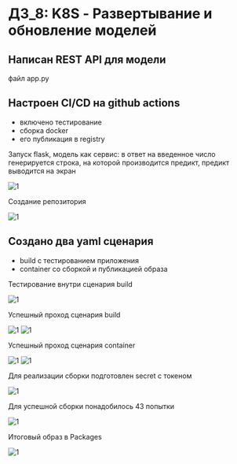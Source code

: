 # ДЗ_8: K8S - Развертывание и обновление моделей


##  Написан REST API для модели
файл app.py
## Настроен CI/CD на github actions
- включено тестирование
- сборка docker
- его публикация в registry

Запуск flask, модель как сервис: в ответ на введенное число генерируется строка, на которой производится предикт, предикт выводится на экран

  <image src="1. flask run.jpg" alt="1">

Создание репозитория

  <image src="2. hg repo.jpg" alt="1">

## Создано два yaml сценария 
- build с тестированием приложения
- container со сборкой и публикацией образа

Тестирование внутри сценария build

  <image src="3.1 test.jpg" alt="1">

Успешный проход сценария build

   <image src="3.2.ok.jpg" alt="1">
   <image src="4. build ok.jpg" alt="1">
   
Успешный проход сценария container

  <image src="4.1.ok.jpg" alt="1">
  <image src="4.2.ok.jpg" alt="1">

Для реализации сборки подготовлен secret с токеном

  <image src="5. secret token.jpg" alt="1">

Для успешной сборки понадобилось 43 попытки

  <image src="6. 43try.jpg" alt="1">

Итоговый образ в Packages

   <image src="7. pack.jpg" alt="1">



  

